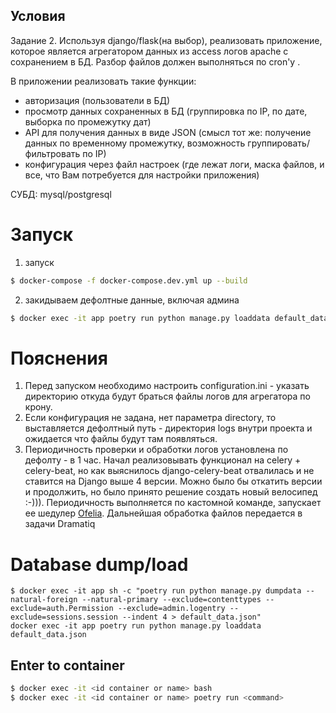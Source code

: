 ## Условия
Задание 2.
Используя django/flask(на выбор), реализовать приложение, которое является агрегатором данных из access логов apache с сохранением в БД.
Разбор файлов должен выполняться по cron'у .

В приложении реализовать такие функции:
- авторизация (пользователи в БД)
- просмотр данных сохраненных в БД (группировка по IP, по дате, выборка по промежутку дат)
- API для получения данных в виде JSON (смысл тот же: получение данных по временному промежутку, возможность группировать/фильтровать по IP)
- конфигурация через файл настроек (где лежат логи, маска файлов, и все, что Вам потребуется для настройки приложения)

СУБД: mysql/postgresql

# Запуск
1. запуск
```sh
$ docker-compose -f docker-compose.dev.yml up --build
```
2. закидываем дефолтные данные, включая админа 
```sh
$ docker exec -it app poetry run python manage.py loaddata default_data.json
```

# Пояснения
1. Перед запуском необходимо настроить configuration.ini - указать директорию откуда будут браться файлы логов 
для агрегатора по крону. 
2. Если конфигурация не задана, нет параметра directory, то выставляется дефолтный путь - директория logs внутри проекта
и ожидается что файлы будут там появляться.
3. Периодичность проверки и обработки логов установлена по дефолту - в 1 час.
Начал реализовывать функционал на сelery + celery-beat, но как выяснилось django-celery-beat отвалилась 
и не ставится на Django выше 4 версии. Можно было бы откатить версии и продолжить, но было принято решение 
создать новый велосипед :-))). 
Периодичность выполняется по кастомной команде, запускает ее шедулер [Ofelia](https://github.com/mcuadros/ofelia). 
Дальнейшая обработка файлов передается в задачи Dramatiq


# Database dump/load
```shell
$ docker exec -it app sh -c "poetry run python manage.py dumpdata --natural-foreign --natural-primary --exclude=contenttypes --exclude=auth.Permission --exclude=admin.logentry --exclude=sessions.session --indent 4 > default_data.json"
docker exec -it app poetry run python manage.py loaddata default_data.json
```
## Enter to container
```sh
$ docker exec -it <id container or name> bash
$ docker exec -it <id container or name> poetry run <command>
```
